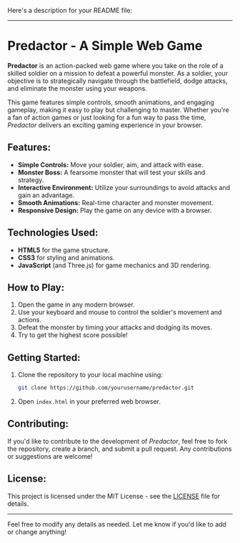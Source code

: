 Here's a description for your README file:

---

# Predactor - A Simple Web Game

**Predactor** is an action-packed web game where you take on the role of a skilled soldier on a mission to defeat a powerful monster. As a soldier, your objective is to strategically navigate through the battlefield, dodge attacks, and eliminate the monster using your weapons. 

This game features simple controls, smooth animations, and engaging gameplay, making it easy to play but challenging to master. Whether you're a fan of action games or just looking for a fun way to pass the time, *Predactor* delivers an exciting gaming experience in your browser.

## Features:
- **Simple Controls:** Move your soldier, aim, and attack with ease.
- **Monster Boss:** A fearsome monster that will test your skills and strategy.
- **Interactive Environment:** Utilize your surroundings to avoid attacks and gain an advantage.
- **Smooth Animations:** Real-time character and monster movement.
- **Responsive Design:** Play the game on any device with a browser.

## Technologies Used:
- **HTML5** for the game structure.
- **CSS3** for styling and animations.
- **JavaScript** (and Three.js) for game mechanics and 3D rendering.

## How to Play:
1. Open the game in any modern browser.
2. Use your keyboard and mouse to control the soldier's movement and actions.
3. Defeat the monster by timing your attacks and dodging its moves.
4. Try to get the highest score possible!

## Getting Started:
1. Clone the repository to your local machine using:
    ```bash
    git clone https://github.com/yourusername/predactor.git
    ```
2. Open `index.html` in your preferred web browser.

## Contributing:
If you'd like to contribute to the development of *Predactor*, feel free to fork the repository, create a branch, and submit a pull request. Any contributions or suggestions are welcome!

## License:
This project is licensed under the MIT License - see the [LICENSE](LICENSE) file for details.

--- 

Feel free to modify any details as needed. Let me know if you'd like to add or change anything!
